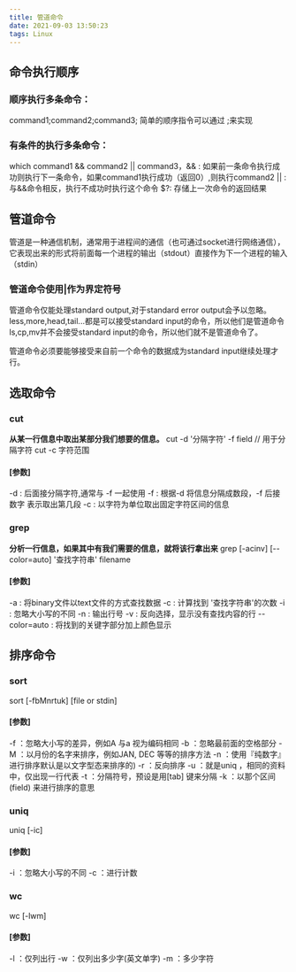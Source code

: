 ```yaml
---
title: 管道命令
date: 2021-09-03 13:50:23
tags: Linux
---
```




## 命令执行顺序

### 顺序执行多条命令：

command1;command2;command3;  简单的顺序指令可以通过 ;来实现

### 有条件的执行多条命令：

which      command1 && command2 || command3，&& :      如果前一条命令执行成功则执行下一条命令，如果command1执行成功（返回0）,则执行command2
|| :与&&命令相反，执行不成功时执行这个命令
$?:  存储上一次命令的返回结果



## 管道命令

管道是一种通信机制，通常用于进程间的通信（也可通过socket进行网络通信），它表现出来的形式将前面每一个进程的输出（stdout）直接作为下一个进程的输入（stdin）

### 管道命令使用|作为界定符号

管道命令仅能处理standard output,对于standard error output会予以忽略。
less,more,head,tail...都是可以接受standard  input的命令，所以他们是管道命令
ls,cp,mv并不会接受standard  input的命令，所以他们就不是管道命令了。

管道命令必须要能够接受来自前一个命令的数据成为standard      input继续处理才行。



## 选取命令

### cut

**从某一行信息中取出某部分我们想要的信息。**
cut -d       '分隔字符' -f field // 用于分隔字符
cut -c 字符范围

#### [参数]

-d :        后面接分隔字符,通常与 -f 一起使用
-f : 根据-d        将信息分隔成数段，-f 后接数字 表示取出第几段
-c :        以字符为单位取出固定字符区间的信息

### grep

**分析一行信息，如果其中有我们需要的信息，就将该行拿出来**
grep       [-acinv] [--color=auto] '查找字符串' filename

#### [参数]

-a :        将binary文件以text文件的方式查找数据
-c : 计算找到        '查找字符串'的次数
-i : 忽略大小写的不同
-n : 输出行号
-v :        反向选择，显示没有查找内容的行
--color=auto :        将找到的关键字部分加上颜色显示

## 排序命令

### sort

sort       [-fbMnrtuk] [file or stdin]

#### [参数]

-f ：忽略大小写的差异，例如A 与a 视为编码相同
-b ：忽略最前面的空格部分
-M ：以月份的名字来排序，例如JAN, DEC 等等的排序方法
-n  ：使用『纯数字』进行排序默认是以文字型态来排序的)
-r ：反向排序
-u ：就是uniq        ，相同的资料中，仅出现一行代表
-t  ：分隔符号，预设是用[tab] 键来分隔
-k ：以那个区间(field)        来进行排序的意思

### uniq

uniq       [-ic]

#### [参数]

-i  ：忽略大小写的不同
-c ：进行计数

### wc

wc       [-lwm]

#### [参数]

-l ：仅列出行
-w ：仅列出多少字(英文单字)
-m ：多少字符

